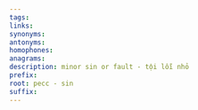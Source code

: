 ```yaml
---
tags: 
links: 
synonyms: 
antonyms: 
homophones: 
anagrams: 
description: minor sin or fault - tội lỗi nhỏ
prefix: 
root: pecc - sin
suffix:
---
```

